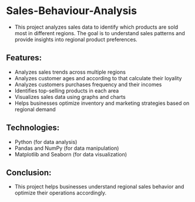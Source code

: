 # Sales-Behaviour-Analysis

- This project analyzes sales data to identify which products are sold most in different regions. The goal is to understand sales patterns and provide insights into regional product preferences.

## Features:
- Analyzes sales trends across multiple regions
- Analyzes customer ages and according to that calculate their loyality
- Analyzes customers purchases frequency and their incomes 
- Identifies top-selling products in each area
- Visualizes sales data using graphs and charts
- Helps businesses optimize inventory and marketing strategies based on regional demand
## Technologies:
- Python (for data analysis)
- Pandas and NumPy (for data manipulation)
- Matplotlib and Seaborn (for data visualization)

## Conclusion:
- This project helps businesses understand regional sales behavior and optimize their operations accordingly.
